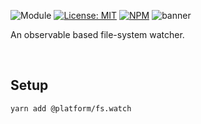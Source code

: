 ![Module](https://img.shields.io/badge/%40platform-fs.watch-%23EA4E7E.svg)
[![License: MIT](https://img.shields.io/badge/license-MIT-blue.svg)](https://opensource.org/licenses/MIT)
[![NPM](https://img.shields.io/npm/v/@platform/fs.watch.svg?colorB=blue&style=flat)](https://www.npmjs.com/package/@platform/fs.watch)
![banner](https://platform.sfo2.digitaloceanspaces.com/repo-banners/fs.watch.png)

An observable based file-system watcher.

<p>&nbsp;<p>

## Setup

    yarn add @platform/fs.watch

<p>&nbsp;<p>
<p>&nbsp;<p>





